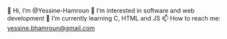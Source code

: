 👋 Hi, I’m @Yessine-Hamroun
👀 I’m interested in software and web development
🌱 I’m currently learning C, HTML and JS
📫 How to reach me: yessine.bhamroun@gmail.com
